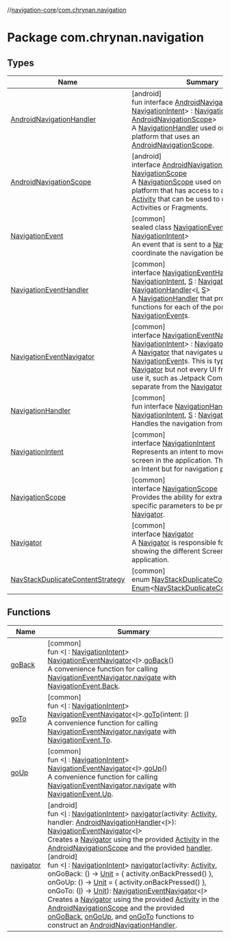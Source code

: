 //[navigation-core](../../index.md)/[com.chrynan.navigation](index.md)

# Package com.chrynan.navigation

## Types

| Name | Summary |
|---|---|
| [AndroidNavigationHandler](-android-navigation-handler/index.md) | [android]<br>fun interface [AndroidNavigationHandler](-android-navigation-handler/index.md)&lt;[I](-android-navigation-handler/index.md) : [NavigationIntent](../../../navigation-core/navigation-core/com.chrynan.navigation/-navigation-intent/index.md)&gt; : [NavigationHandler](../../../navigation-core/navigation-core/com.chrynan.navigation/-navigation-handler/index.md)&lt;[I](-android-navigation-handler/index.md), [AndroidNavigationScope](-android-navigation-scope/index.md)&gt; <br>A [NavigationHandler](../../../navigation-core/navigation-core/com.chrynan.navigation/-navigation-handler/index.md) used on the Android platform that uses an [AndroidNavigationScope](-android-navigation-scope/index.md). |
| [AndroidNavigationScope](-android-navigation-scope/index.md) | [android]<br>interface [AndroidNavigationScope](-android-navigation-scope/index.md) : [NavigationScope](../../../navigation-core/navigation-core/com.chrynan.navigation/-navigation-scope/index.md)<br>A [NavigationScope](../../../navigation-core/navigation-core/com.chrynan.navigation/-navigation-scope/index.md) used on the Android platform that has access to a parent [Activity](https://developer.android.com/reference/kotlin/android/app/Activity.html) that can be used to change Activities or Fragments. |
| [NavigationEvent](-navigation-event/index.md) | [common]<br>sealed class [NavigationEvent](-navigation-event/index.md)&lt;[I](-navigation-event/index.md) : [NavigationIntent](-navigation-intent/index.md)&gt;<br>An event that is sent to a [Navigator](-navigator/index.md) to coordinate the navigation between screens. |
| [NavigationEventHandler](-navigation-event-handler/index.md) | [common]<br>interface [NavigationEventHandler](-navigation-event-handler/index.md)&lt;[I](-navigation-event-handler/index.md) : [NavigationIntent](-navigation-intent/index.md), [S](-navigation-event-handler/index.md) : [NavigationScope](-navigation-scope/index.md)&gt; : [NavigationHandler](-navigation-handler/index.md)&lt;[I](-navigation-event-handler/index.md), [S](-navigation-event-handler/index.md)&gt; <br>A [NavigationHandler](-navigation-handler/index.md) that provides distinct functions for each of the possible [NavigationEvent](-navigation-event/index.md)s. |
| [NavigationEventNavigator](-navigation-event-navigator/index.md) | [common]<br>interface [NavigationEventNavigator](-navigation-event-navigator/index.md)&lt;[I](-navigation-event-navigator/index.md) : [NavigationIntent](-navigation-intent/index.md)&gt; : [Navigator](-navigator/index.md)<br>A [Navigator](-navigator/index.md) that navigates using [NavigationEvent](-navigation-event/index.md)s. This is typically the base [Navigator](-navigator/index.md) but not every UI framework can use it, such as Jetpack Compose, so it is separate from the [Navigator](-navigator/index.md) interface. |
| [NavigationHandler](-navigation-handler/index.md) | [common]<br>fun interface [NavigationHandler](-navigation-handler/index.md)&lt;[I](-navigation-handler/index.md) : [NavigationIntent](-navigation-intent/index.md), [S](-navigation-handler/index.md) : [NavigationScope](-navigation-scope/index.md)&gt;<br>Handles the navigation from a [Navigator](-navigator/index.md). |
| [NavigationIntent](-navigation-intent/index.md) | [common]<br>interface [NavigationIntent](-navigation-intent/index.md)<br>Represents an intent to move to a different screen in the application. This is similar to an Intent but for navigation purposes. |
| [NavigationScope](-navigation-scope/index.md) | [common]<br>interface [NavigationScope](-navigation-scope/index.md)<br>Provides the ability for extra platform specific parameters to be provided to a [Navigator](-navigator/index.md). |
| [Navigator](-navigator/index.md) | [common]<br>interface [Navigator](-navigator/index.md)<br>A [Navigator](-navigator/index.md) is responsible for changing and showing the different Screens in the application. |
| [NavStackDuplicateContentStrategy](-nav-stack-duplicate-content-strategy/index.md) | [common]<br>enum [NavStackDuplicateContentStrategy](-nav-stack-duplicate-content-strategy/index.md) : [Enum](https://kotlinlang.org/api/latest/jvm/stdlib/kotlin/-enum/index.html)&lt;[NavStackDuplicateContentStrategy](-nav-stack-duplicate-content-strategy/index.md)&gt; |

## Functions

| Name | Summary |
|---|---|
| [goBack](go-back.md) | [common]<br>fun &lt;[I](go-back.md) : [NavigationIntent](-navigation-intent/index.md)&gt; [NavigationEventNavigator](-navigation-event-navigator/index.md)&lt;[I](go-back.md)&gt;.[goBack](go-back.md)()<br>A convenience function for calling [NavigationEventNavigator.navigate](-navigation-event-navigator/navigate.md) with [NavigationEvent.Back](-navigation-event/-back/index.md). |
| [goTo](go-to.md) | [common]<br>fun &lt;[I](go-to.md) : [NavigationIntent](-navigation-intent/index.md)&gt; [NavigationEventNavigator](-navigation-event-navigator/index.md)&lt;[I](go-to.md)&gt;.[goTo](go-to.md)(intent: [I](go-to.md))<br>A convenience function for calling [NavigationEventNavigator.navigate](-navigation-event-navigator/navigate.md) with [NavigationEvent.To](-navigation-event/-to/index.md). |
| [goUp](go-up.md) | [common]<br>fun &lt;[I](go-up.md) : [NavigationIntent](-navigation-intent/index.md)&gt; [NavigationEventNavigator](-navigation-event-navigator/index.md)&lt;[I](go-up.md)&gt;.[goUp](go-up.md)()<br>A convenience function for calling [NavigationEventNavigator.navigate](-navigation-event-navigator/navigate.md) with [NavigationEvent.Up](-navigation-event/-up/index.md). |
| [navigator](navigator.md) | [android]<br>fun &lt;[I](navigator.md) : [NavigationIntent](../../../navigation-core/navigation-core/com.chrynan.navigation/-navigation-intent/index.md)&gt; [navigator](navigator.md)(activity: [Activity](https://developer.android.com/reference/kotlin/android/app/Activity.html), handler: [AndroidNavigationHandler](-android-navigation-handler/index.md)&lt;[I](navigator.md)&gt;): [NavigationEventNavigator](../../../navigation-core/navigation-core/com.chrynan.navigation/-navigation-event-navigator/index.md)&lt;[I](navigator.md)&gt;<br>Creates a [Navigator](../../../navigation-core/navigation-core/com.chrynan.navigation/-navigator/index.md) using the provided [Activity](https://developer.android.com/reference/kotlin/android/app/Activity.html) in the [AndroidNavigationScope](-android-navigation-scope/index.md) and the provided [handler](navigator.md).<br>[android]<br>fun &lt;[I](navigator.md) : [NavigationIntent](../../../navigation-core/navigation-core/com.chrynan.navigation/-navigation-intent/index.md)&gt; [navigator](navigator.md)(activity: [Activity](https://developer.android.com/reference/kotlin/android/app/Activity.html), onGoBack: () -&gt; [Unit](https://kotlinlang.org/api/latest/jvm/stdlib/kotlin/-unit/index.html) = { activity.onBackPressed() }, onGoUp: () -&gt; [Unit](https://kotlinlang.org/api/latest/jvm/stdlib/kotlin/-unit/index.html) = { activity.onBackPressed() }, onGoTo: ([I](navigator.md)) -&gt; [Unit](https://kotlinlang.org/api/latest/jvm/stdlib/kotlin/-unit/index.html)): [NavigationEventNavigator](../../../navigation-core/navigation-core/com.chrynan.navigation/-navigation-event-navigator/index.md)&lt;[I](navigator.md)&gt;<br>Creates a [Navigator](../../../navigation-core/navigation-core/com.chrynan.navigation/-navigator/index.md) using the provided [Activity](https://developer.android.com/reference/kotlin/android/app/Activity.html) in the [AndroidNavigationScope](-android-navigation-scope/index.md) and the provided [onGoBack](navigator.md), [onGoUp](navigator.md), and [onGoTo](navigator.md) functions to construct an [AndroidNavigationHandler](-android-navigation-handler/index.md). |
